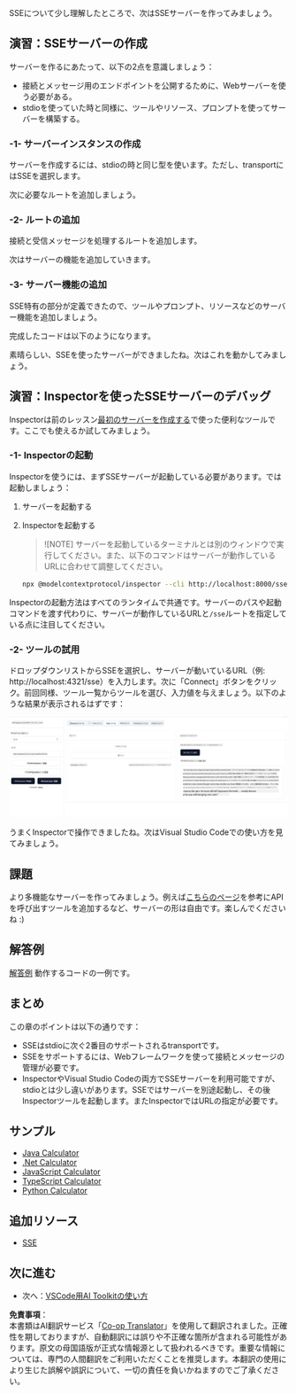 <!--
CO_OP_TRANSLATOR_METADATA:
{
  "original_hash": "0a8086dc4bf89448f83e7936db972c42",
  "translation_date": "2025-05-16T15:17:39+00:00",
  "source_file": "03-GettingStarted/05-sse-server/README.md",
  "language_code": "ja"
}
-->
SSEについて少し理解したところで、次はSSEサーバーを作ってみましょう。

## 演習：SSEサーバーの作成

サーバーを作るにあたって、以下の2点を意識しましょう：

- 接続とメッセージ用のエンドポイントを公開するために、Webサーバーを使う必要がある。
- stdioを使っていた時と同様に、ツールやリソース、プロンプトを使ってサーバーを構築する。

### -1- サーバーインスタンスの作成

サーバーを作成するには、stdioの時と同じ型を使います。ただし、transportにはSSEを選択します。  

次に必要なルートを追加しましょう。

### -2- ルートの追加

接続と受信メッセージを処理するルートを追加します。  

次はサーバーの機能を追加していきます。

### -3- サーバー機能の追加

SSE特有の部分が定義できたので、ツールやプロンプト、リソースなどのサーバー機能を追加しましょう。  

完成したコードは以下のようになります。

素晴らしい、SSEを使ったサーバーができましたね。次はこれを動かしてみましょう。

## 演習：Inspectorを使ったSSEサーバーのデバッグ

Inspectorは前のレッスン[最初のサーバーを作成する](/03-GettingStarted/01-first-server/README.md)で使った便利なツールです。ここでも使えるか試してみましょう。

### -1- Inspectorの起動

Inspectorを使うには、まずSSEサーバーが起動している必要があります。では起動しましょう：

1. サーバーを起動する  

1. Inspectorを起動する

    > ![NOTE]
    > サーバーを起動しているターミナルとは別のウィンドウで実行してください。また、以下のコマンドはサーバーが動作しているURLに合わせて調整してください。

    ```sh
    npx @modelcontextprotocol/inspector --cli http://localhost:8000/sse --method tools/list
    ```

Inspectorの起動方法はすべてのランタイムで共通です。サーバーのパスや起動コマンドを渡す代わりに、サーバーが動作しているURLと`/sse`ルートを指定している点に注目してください。

### -2- ツールの試用

ドロップダウンリストからSSEを選択し、サーバーが動いているURL（例: http://localhost:4321/sse）を入力します。次に「Connect」ボタンをクリック。前回同様、ツール一覧からツールを選び、入力値を与えましょう。以下のような結果が表示されるはずです：

![Inspectorで動作するSSEサーバー](../../../../translated_images/sse-inspector.d86628cc597b8fae807a31d3d6837842f5f9ee1bcc6101013fa0c709c96029ad.ja.png)

うまくInspectorで操作できましたね。次はVisual Studio Codeでの使い方を見てみましょう。

## 課題

より多機能なサーバーを作ってみましょう。例えば[こちらのページ](https://api.chucknorris.io/)を参考にAPIを呼び出すツールを追加するなど、サーバーの形は自由です。楽しんでくださいね :)

## 解答例

[解答例](./solution/README.md) 動作するコードの一例です。

## まとめ

この章のポイントは以下の通りです：

- SSEはstdioに次ぐ2番目のサポートされるtransportです。
- SSEをサポートするには、Webフレームワークを使って接続とメッセージの管理が必要です。
- InspectorやVisual Studio Codeの両方でSSEサーバーを利用可能ですが、stdioとは少し違いがあります。SSEではサーバーを別途起動し、その後Inspectorツールを起動します。またInspectorではURLの指定が必要です。

## サンプル

- [Java Calculator](../samples/java/calculator/README.md)
- [.Net Calculator](../../../../03-GettingStarted/samples/csharp)
- [JavaScript Calculator](../samples/javascript/README.md)
- [TypeScript Calculator](../samples/typescript/README.md)
- [Python Calculator](../../../../03-GettingStarted/samples/python)

## 追加リソース

- [SSE](https://developer.mozilla.org/en-US/docs/Web/API/Server-sent_events)

## 次に進む

- 次へ：[VSCode用AI Toolkitの使い方](/03-GettingStarted/06-aitk/README.md)

**免責事項**：  
本書類はAI翻訳サービス「[Co-op Translator](https://github.com/Azure/co-op-translator)」を使用して翻訳されました。正確性を期しておりますが、自動翻訳には誤りや不正確な箇所が含まれる可能性があります。原文の母国語版が正式な情報源として扱われるべきです。重要な情報については、専門の人間翻訳をご利用いただくことを推奨します。本翻訳の使用により生じた誤解や誤訳について、一切の責任を負いかねますのでご了承ください。